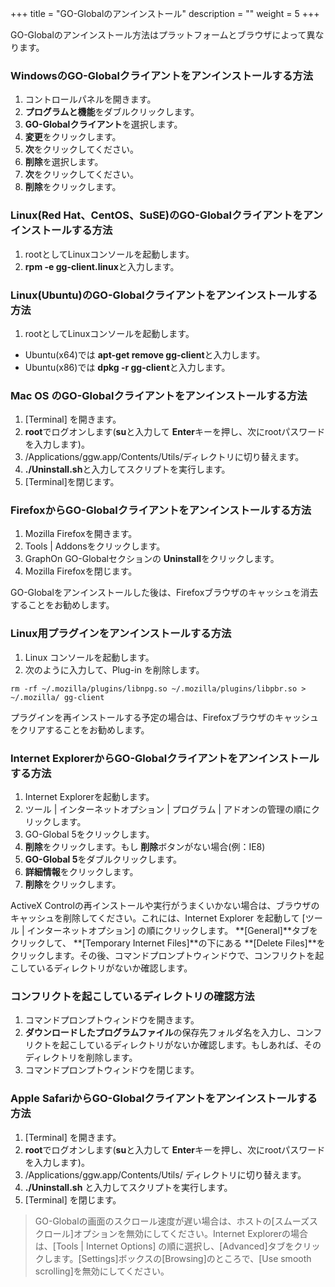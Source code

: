 +++
title = "GO-Globalのアンインストール"
description = ""
weight = 5
+++


GO-Globalのアンインストール方法はプラットフォームとブラウザによって異なります。

### WindowsのGO-Globalクライアントをアンインストールする方法

1. コントロールパネルを開きます。
2. **プログラムと機能**をダブルクリックします。
3. **GO-Globalクライアント**を選択します。
4. **変更**をクリックします。
5. **次**をクリックしてください。
6. **削除**を選択します。
7. **次**をクリックしてください。
8. **削除**をクリックします。

### Linux(Red Hat、CentOS、SuSE)のGO-Globalクライアントをアンインストールする方法

1. rootとしてLinuxコンソールを起動します。
2. **rpm -e gg-client.linux**と入力します。

### Linux(Ubuntu)のGO-Globalクライアントをアンインストールする方法

1. rootとしてLinuxコンソールを起動します。

* Ubuntu(x64)では **apt-get remove gg-client**と入力します。
* Ubuntu(x86)では **dpkg -r gg-client**と入力します。

### Mac OS のGO-Globalクライアントをアンインストールする方法

1. [Terminal] を開きます。
2. **root**でログオンします(**su**と入力して **Enter**キーを押し、次にrootパスワードを入力します)。
3. /Applications/ggw.app/Contents/Utils/ディレクトリに切り替えます。
4. **./Uninstall.sh**と入力してスクリプトを実行します。
5. [Terminal]を閉じます。

### FirefoxからGO-Globalクライアントをアンインストールする方法

1. Mozilla Firefoxを開きます。
2. Tools | Addonsをクリックします。
3. GraphOn GO-Globalセクションの **Uninstall**をクリックします。
4. Mozilla Firefoxを閉じます。

GO-Globalをアンインストールした後は、Firefoxブラウザのキャッシュを消去することをお勧めします。

### Linux用プラグインをアンインストールする方法

1. Linux コンソールを起動します。
2. 次のように入力して、Plug-in を削除します。

```
rm -rf ~/.mozilla/plugins/libnpg.so ~/.mozilla/plugins/libpbr.so > ~/.mozilla/ gg-client
```

プラグインを再インストールする予定の場合は、Firefoxブラウザのキャッシュをクリアすることをお勧めします。

### Internet ExplorerからGO-Globalクライアントをアンインストールする方法

1. Internet Explorerを起動します。
2. ツール | インターネットオプション | プログラム | アドオンの管理の順にクリックします。
3. GO-Global 5をクリックします。
4. **削除**をクリックします。もし **削除**ボタンがない場合(例：IE8)
  1. **GO-Global 5**をダブルクリックします。
  2. **詳細情報**をクリックします。
  3. **削除**をクリックします。

ActiveX Controlの再インストールや実行がうまくいかない場合は、ブラウザのキャッシュを削除してください。これには、Internet Explorer を起動して [ツール | インターネットオプション] の順にクリックします。 **[General]**タブをクリックして、 **[Temporary Internet Files]**の下にある **[Delete Files]**をクリックします。その後、コマンドプロンプトウィンドウで、コンフリクトを起こしているディレクトリがないか確認します。

### コンフリクトを起こしているディレクトリの確認方法

1. コマンドプロンプトウィンドウを開きます。
2. **ダウンロードしたプログラムファイル**の保存先フォルダ名を入力し、コンフリクトを起こしているディレクトリがないか確認します。もしあれば、そのディレクトリを削除します。
3. コマンドプロンプトウィンドウを閉じます。

### Apple SafariからGO-Globalクライアントをアンインストールする方法

1. [Terminal] を開きます。
2. **root**でログオンします(**su**と入力して **Enter**キーを押し、次にrootパスワードを入力します)。
3. /Applications/ggw.app/Contents/Utils/ ディレクトリに切り替えます。
4. **./Uninstall.sh** と入力してスクリプトを実行します。
5. [Terminal] を閉じます。

>GO-Globalの画面のスクロール速度が遅い場合は、ホストの[スムーズスクロール]オプションを無効にしてください。Internet Explorerの場合は、[Tools | Internet Options] の順に選択し、[Advanced]タブをクリックします。[Settings]ボックスの[Browsing]のところで、[Use smooth scrolling]を無効にしてください。